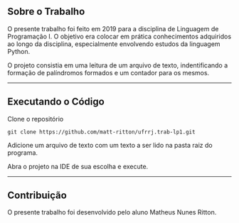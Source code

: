 ## Sobre o Trabalho

O presente trabalho foi feito em 2019 para a disciplina de Linguagem de Programação I. O objetivo era colocar em prática conhecimentos adquiridos ao longo da disciplina,
especialmente envolvendo estudos da linguagem Python.

O projeto consistia em uma leitura de um arquivo de texto, indentificando a formação de palíndromos formados e um contador para os mesmos.

<hr />

## Executando o Código

Clone o repositório

    git clone https://github.com/matt-ritton/ufrrj.trab-lp1.git

Adicione um arquivo de texto com um texto a ser lido na pasta raiz do programa.

Abra o projeto na IDE de sua escolha e execute.

<hr />

## Contribuição

O presente trabalho foi desenvolvido pelo aluno Matheus Nunes Ritton.
